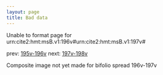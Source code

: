 ```yaml
---
layout: page
title: Bad data
---
```


Unable to format page for urn:cite2:hmt:msB.v1:196v#urn:cite2:hmt:msB.v1:197v#

prev: [195v-196v](../195v-196v/) next: [197v-198v](../197v-198v/)

Composite image not yet made for bifolio spread 196v-197v

